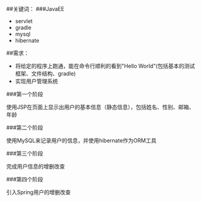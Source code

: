 ##关键词：
###JavaEE
- servlet
- gradle
- mysql
- hibernate

##需求：

- 将给定的程序上跑通，能在命令行顺利的看到"Hello World"(包括基本的测试框架、文件结构、gradle)
- 实现用户管理系统

###第一个阶段

使用JSP在页面上显示出用户的基本信息（静态信息），包括姓名、性别、邮箱、年龄

###第二个阶段

使用MySQL来记录用户的信息，并使用hibernate作为ORM工具

###第三个阶段

完成用户信息的增删改查

###第四个阶段

引入Spring用户的增删改查






